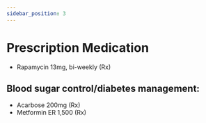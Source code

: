 ```yaml
---
sidebar_position: 3
---
```


# Prescription Medication

- Rapamycin 13mg, bi-weekly (Rx)

## Blood sugar control/diabetes management:

- Acarbose 200mg (Rx)
- Metformin ER 1,500 (Rx)
